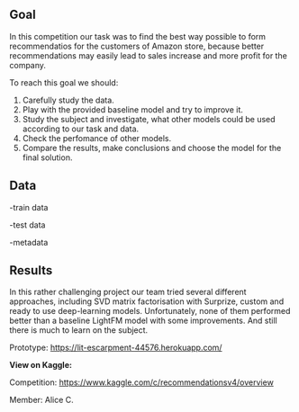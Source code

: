 ## Goal

In this competition our task was to find the best way possible to form recommendatios for the customers of Amazon store, because better recommendations may easily lead to sales increase and more profit for the company. 

To reach this goal we should:
1. Carefully study the data.
2. Play with the provided baseline model and try to improve it. 
3. Study the subject and investigate, what other models could be used according to our task and data.
4. Check the perfomance of other models.
5. Compare the results, make conclusions and choose the model for the final solution.

## Data

-train data

-test data

-metadata

## Results

In this rather challenging project our team tried several different approaches, including SVD matrix factorisation with Surprize, custom and ready to use deep-learning models. Unfortunately, none of them performed better than a baseline LightFM model with some improvements.
And still there is much to learn on the subject.

Prototype: https://lit-escarpment-44576.herokuapp.com/



**View on Kaggle:** 

Competition: https://www.kaggle.com/c/recommendationsv4/overview

Member: Alice C.
